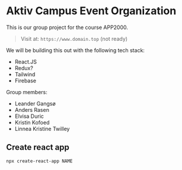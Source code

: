 # Aktiv Campus Event Organization

This is our group project for the course APP2000.

> Visit at: `https://www.domain.top` (not ready)

We will be building this out with the following tech stack:

- React.JS
- Redux?
- Tailwind
- Firebase

Group members:

- Leander Gangsø
- Anders Rasen
- Elvisa Duric
- Kristin Kofoed
- Linnea Kristine Twilley

## Create react app

```bash
npx create-react-app NAME
```

